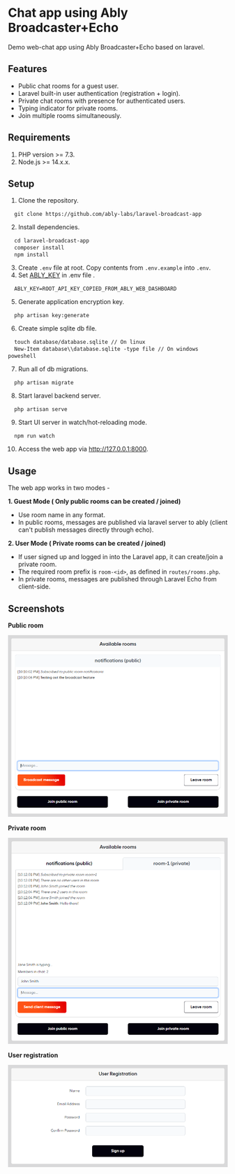 # Chat app using Ably Broadcaster+Echo

Demo web-chat app using Ably Broadcaster+Echo based on laravel.

## Features
* Public chat rooms for a guest user.
* Laravel built-in user authentication (registration + login).
* Private chat rooms with presence for authenticated users.
* Typing indicator for private rooms.
* Join multiple rooms simultaneously.

## Requirements
1. PHP version >= 7.3.
2. Node.js >= 14.x.x.

## Setup

1. Clone the repository.
```
  git clone https://github.com/ably-labs/laravel-broadcast-app
```
2. Install dependencies.
```
  cd laravel-broadcast-app
  composer install
  npm install
```
3. Create `.env` file at root. Copy contents from `.env.example` into `.env`.
4. Set [ABLY_KEY](https://faqs.ably.com/setting-up-and-managing-api-keys) in .env file .
```
  ABLY_KEY=ROOT_API_KEY_COPIED_FROM_ABLY_WEB_DASHBOARD
```
5. Generate application encryption key.
```
  php artisan key:generate
```
6. Create simple sqlite db file.
```
  touch database/database.sqlite // On linux
  New-Item database\\database.sqlite -type file // On windows poweshell
```
7. Run all of db migrations.
```
  php artisan migrate
```
8. Start laravel backend server.
```
  php artisan serve 
```
9. Start UI server in watch/hot-reloading mode.
```
  npm run watch
```
10. Access the web app via http://127.0.0.1:8000.

## Usage
The web app works in two modes -

**1. Guest Mode ( Only public rooms can be created / joined)**
- Use room name in any format.
- In public rooms, messages are published via laravel server to ably (client can't publish messages directly through echo).

**2. User Mode ( Private rooms can be created / joined)**
- If user signed up and logged in into the Laravel app, it can create/join a private room.
- The required room prefix is `room-<id>`, as defined in `routes/rooms.php`.
- In private rooms, messages are published through Laravel Echo from client-side. 

## Screenshots

**Public room**

<img src="docs/images/public_room.png" alt="Public room example">

**Private room**

<img src="docs/images/private_room.png" alt="Private room example">

**User registration**

<img src="docs/images/registration.png" alt="User registration example">
